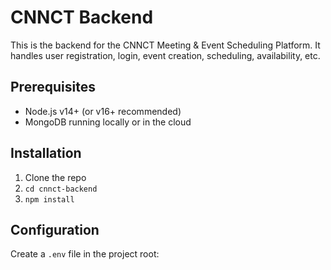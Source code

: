 # CNNCT Backend

This is the backend for the CNNCT Meeting & Event Scheduling Platform. It handles user registration, login, event creation, scheduling, availability, etc.

## Prerequisites

- Node.js v14+ (or v16+ recommended)
- MongoDB running locally or in the cloud

## Installation

1. Clone the repo
2. `cd cnnct-backend`
3. `npm install`

## Configuration

Create a `.env` file in the project root:
